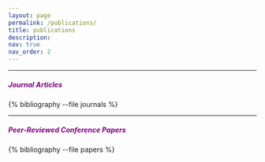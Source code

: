 ```yaml
---
layout: page
permalink: /publications/
title: publications
description: 
nav: true
nav_order: 2
---
```

<!-- _pages/publications.md -->
---
##### <span style="color:purple">Journal Articles</span>
<div class="publications">

{% bibliography --file journals %}

</div>

---
##### <span style="color:purple">Peer-Reviewed Conference Papers</span>
<div class="publications">

{% bibliography --file papers %}

</div>